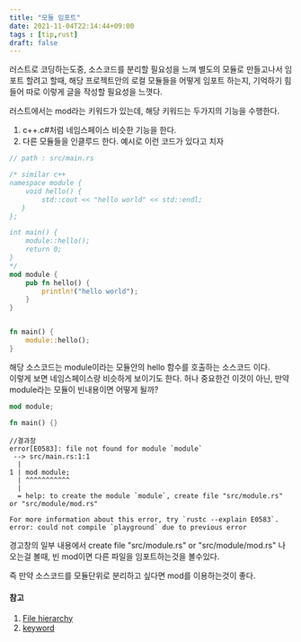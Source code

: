```yaml
---
title: "모듈 임포트"
date: 2021-11-04T22:14:44+09:00
tags : [tip,rust]
draft: false
---
```



러스트로 코딩하는도중, 소스코드를 분리할 필요성을 느껴 별도의 모듈로 만들고나서 임포트 할려고 할때, 해당 프로젝트안의
로컬 모듈들을 어떻게 임포트 하는지, 기억하기 힘들어 따로 이렇게 글을 작성할 필요성을 느꼇다.  

러스트에서는 mod라는 키워드가 있는데, 해당 키워드는 두가지의 기능을 수행한다.
1. c++.c#처럼 네임스페이스 비슷한 기능을 한다.
2. 다른 모듈들을 인클루드 한다.
예시로 이런 코드가 있다고 치자
``` rust
// path : src/main.rs

/* similar c++
namespace module {
    void hello() {
        std::cout << "hello world" << std::endl;
   }
};  

int main() {
    module::hello();
    return 0;
}
*/
mod module {
    pub fn hello() {
        println!("hello world");
    }
}


fn main() {
    module::hello();
}
```
해당 소스코드는 module이라는 모듈안의 hello 함수를 호출하는 소스코드 이다.  
이렇게 보면 네임스페이스랑 비슷하게 보이기도 한다. 허나 중요한건 이것이 아닌, 만약
module라는 모듈이 빈내용이면 어떻게 될까?
``` rust
mod module;

fn main() {}
```

```
//결과창
error[E0583]: file not found for module `module`
 --> src/main.rs:1:1
  |
1 | mod module;
  | ^^^^^^^^^^^
  |
  = help: to create the module `module`, create file "src/module.rs" or "src/module/mod.rs"

For more information about this error, try `rustc --explain E0583`.
error: could not compile `playground` due to previous error
```
경고창의 일부 내용에서 create file "src/module.rs" or "src/module/mod.rs" 나오는걸 볼때, 빈 mod이면
다른 파일을 임포트하는것을 볼수있다.  

즉 만약 소스코드를 모듈단위로 분리하고 싶다면 mod를 이용하는것이 좋다.
#### 참고
1. [File hierarchy](https://doc.rust-lang.org/rust-by-example/mod/split.html)
2. [keyword](https://doc.rust-lang.org/std/keyword.mod.html)